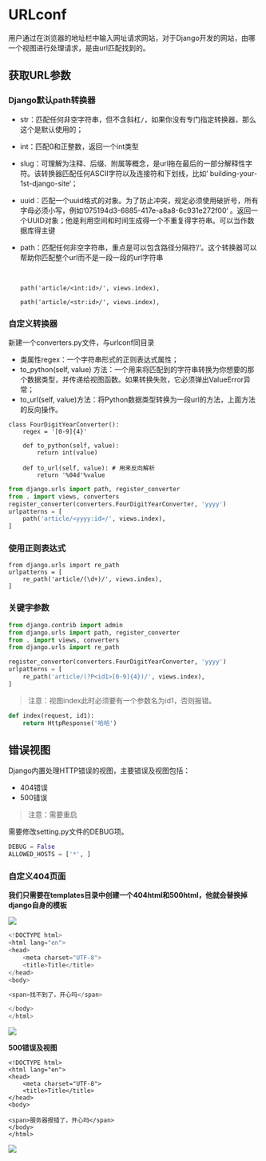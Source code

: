 # URLconf 

用户通过在浏览器的地址栏中输入网址请求网站，对于Django开发的网站，由哪一个视图进行处理请求，是由url匹配找到的。

## 获取URL参数

### Django默认path转换器

- str：匹配任何非空字符串，但不含斜杠`/`，如果你没有专门指定转换器，那么这个是默认使用的；

- int：匹配0和正整数，返回一个int类型

- slug：可理解为注释、后缀、附属等概念，是url拖在最后的一部分解释性字符。该转换器匹配任何ASCII字符以及连接符和下划线，比如’ building-your-1st-django-site‘；

- uuid：匹配一个uuid格式的对象。为了防止冲突，规定必须使用破折号，所有字母必须小写，例如’075194d3-6885-417e-a8a8-6c931e272f00‘ 。返回一个UUID对象；他是利用空间和时间生成得一个不重复得字符串。可以当作数据库得主键

- path：匹配任何非空字符串，重点是可以包含路径分隔符’/‘。这个转换器可以帮助你匹配整个url而不是一段一段的url字符串

  ​	

  ```
  path('article/<int:id>/', views.index),
  
  path('article/<str:id>/', views.index),
  
  ```



### 自定义转换器

新建一个converters.py文件，与urlconf同目录

- 类属性regex：一个字符串形式的正则表达式属性；
- to_python(self, value) 方法：一个用来将匹配到的字符串转换为你想要的那个数据类型，并传递给视图函数。如果转换失败，它必须弹出ValueError异常；
- to_url(self, value)方法：将Python数据类型转换为一段url的方法，上面方法的反向操作。

```
class FourDigitYearConverter():
    regex = '[0-9]{4}'

    def to_python(self, value):
        return int(value)

    def to_url(self, value): # 用来反向解析
        return '%04d'%value
```


```python
from django.urls import path, register_converter
from . import views, converters
register_converter(converters.FourDigitYearConverter, 'yyyy')
urlpatterns = [
    path('article/<yyyy:id>/', views.index),
]
```
### 使用正则表达式

```
from django.urls import re_path
urlpatterns = [
    re_path('article/(\d+)/', views.index),
]
```



### 关键字参数
```python
from django.contrib import admin
from django.urls import path, register_converter
from . import views, converters
from django.urls import re_path

register_converter(converters.FourDigitYearConverter, 'yyyy')
urlpatterns = [
    re_path('article/(?P<id1>[0-9]{4})/', views.index),
]

```
> 注意：视图index此时必须要有一个参数名为id1，否则报错。
```python
def index(request, id1):
    return HttpResponse('哈哈')
```
## 错误视图
Django内置处理HTTP错误的视图，主要错误及视图包括：

- 404错误
- 500错误

> 注意：需要重启


需要修改setting.py文件的DEBUG项。
```python
DEBUG = False
ALLOWED_HOSTS = ['*', ]
```

### 自定义404页面

**我们只需要在templates目录中创建一个404html和500html，他就会替换掉django自身的模板**

![](http://tp.jikedaohang.com/20191202230801_tO93l1_Screenshot.jpeg)

```python
<!DOCTYPE html>
<html lang="en">
<head>
    <meta charset="UTF-8">
    <title>Title</title>
</head>
<body>

<span>找不到了，开心吗</span>

</body>
</html>
```



![](http://tp.jikedaohang.com/20191202230825_ieVEaV_Screenshot.jpeg)

**500错误及视图**

```
<!DOCTYPE html>
<html lang="en">
<head>
    <meta charset="UTF-8">
    <title>Title</title>
</head>
<body>

<span>服务器报错了，开心吗</span>
</body>
</html>
```

![](http://tp.jikedaohang.com/20191202230953_PCi5je_Screenshot.jpeg)